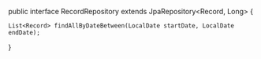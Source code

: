 public interface RecordRepository extends JpaRepository<Record, Long> {

    List<Record> findAllByDateBetween(LocalDate startDate, LocalDate endDate);
}
